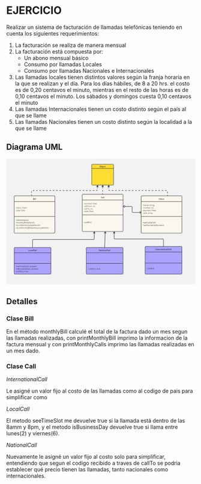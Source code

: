 # EJERCICIO 

Realizar un sistema de facturación de llamadas telefónicas teniendo en cuenta los siguientes
requerimientos:
  1. La facturación se realiza de manera mensual
  2. La facturación está compuesta por:
     + Un abono mensual básico
     + Consumo por llamadas Locales
     + Consumo por llamadas Nacionales e Internacionales
  3. Las llamadas locales tienen distintos valores según la franja horaria en la que se
  realizan y el día. Para los días hábiles, de 8 a 20 hrs. el costo es de 0,20 centavos el
  minuto, mientras en el resto de las horas es de 0,10 centavos el minuto. Los sábados
  y domingos cuesta 0,10 centavos el minuto
  4. Las llamadas Internacionales tienen un costo distinto según el país al que se llame
  5. Las llamadas Nacionales tienen un costo distinto según la localidad a la que se
  llame

## Diagrama UML
  ![UML](UML.jpg)
  
## Detalles

### Clase Bill

En el método monthlyBill calculé el total de la factura dado un mes segun las llamadas realizadas,
con printMonthlyBill imprimo la informacion de la factura mensual y con printMonthlyCalls imprimo 
las llamadas realizadas en un mes dado.

### Clase Call

_InternationalCall_

Le asigné un valor fijo al costo de las llamadas como al codigo de pais para simplificar como  

_LocalCall_

El metodo seeTimeSlot me devuelve true si la llamada está dentro de las 8amm y 8pm, y el metodo isBusinessDay
devuelve true si llama entre lunes(2) y viernes(6).

_NationalCall_

Nuevamente le asigné un valor fijo al costo solo para simplificar, entendiendo que segun el codigo recibido a 
traves de callTo se podria establecer qué precio tienen las llamadas, tanto nacionales como internacionales.

  
  
